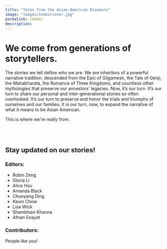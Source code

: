 ```yaml
---
title: "Tales from the Asian-American Diaspora"
image: "images/index/cover.jpg"
permalink: /home/
description: 
---
```


# We come from generations of storytellers.

The stories we tell define who we are. We are inheritors of a powerful narrative tradition, descended from the Epic of Gilgamesh, the Tale of Genji, the Mahabharata, the Romance of Three Kingdoms, and countless other mythologies that preserve our ancestors’ legacies. Now, it’s our turn. It’s our turn to share our personal and inter-generational stories so often overlooked. It’s our turn to preserve and honor the trials and triumphs of ourselves and our families. It is our turn, now, to expand the narrative of what it means to be Asian American.

This is where we're really from.

<br>
<br>

## Stay updated on our stories!

<div class=""></div>

### Editors: 
- Robin Zeng
- Gloria Li
- Alice Hsu
- Amanda Black
- Chunyang Ding 
- Kevin Chow
- Lisa Wick
- Shambhavi Khanna
- Afnan Enayet

### Contributors:
People like you! 

